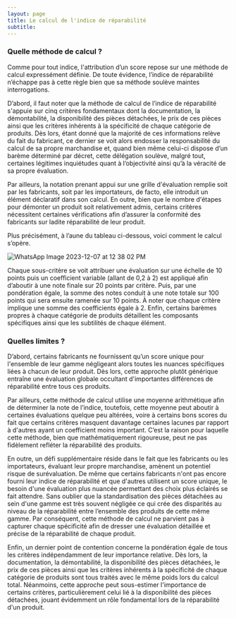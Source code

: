 ```yaml
---
layout: page
title: Le calcul de l'indice de réparabilité
subtitle: 
---
```

### Quelle méthode de calcul ?

Comme pour tout indice, l'attribution d’un score repose sur une méthode de calcul expressément définie. De toute évidence, l’indice de réparabilité n’échappe pas à cette règle bien que sa méthode soulève maintes interrogations.

D’abord, il faut noter que la méthode de calcul de l’indice de réparabilité s'appuie sur cinq critères fondamentaux dont la documentation, la démontabilité, la disponibilité des pièces détachées, le prix de ces pièces ainsi que les critères inhérents à la spécificité de chaque catégorie de produits. Dès lors, étant donné que la majorité de ces informations relève du fait du fabricant, ce dernier se voit alors endosser la responsabilité du calcul de sa propre marchandise et, quand bien même celui-ci dispose d’un barème déterminé par décret, cette délégation soulève, malgré tout, certaines légitimes inquiétudes quant à l’objectivité ainsi qu’à la véracité de sa propre évaluation.

Par ailleurs, la notation prenant appui sur une grille d'évaluation remplie soit par les fabricants, soit par les importateurs, de facto, elle introduit un élément déclaratif dans son calcul. En outre, bien que le nombre d'étapes pour démonter un produit soit relativement admis, certains critères nécessitent certaines vérifications afin d’assurer la conformité des fabricants sur ladite réparabilité de leur produit.

Plus précisément, à l’aune du tableau ci-dessous, voici comment le calcul s’opère.

![WhatsApp Image 2023-12-07 at 12 38 02 PM](https://github.com/Coralieroffe/indice.de.reparabilite.github.io/assets/152532141/6e954829-18e3-4bb5-95a3-b5d969fcc090)


Chaque sous-critère se voit attribuer une évaluation sur une échelle de 10 points puis un coefficient variable (allant de 0,2 à 2) est appliqué afin d’aboutir à une note finale sur 20 points par critère. Puis, par une pondération égale, la somme des notes conduit à une note totale sur 100 points qui sera ensuite ramenée sur 10 points. À noter que chaque critère implique une somme des coefficients égale à 2. Enfin, certains barèmes propres à chaque catégorie de produits détaillent les composants spécifiques ainsi que les subtilités de chaque élément.

### Quelles limites ?

D’abord, certains fabricants ne fournissent qu’un score unique pour l'ensemble de leur gamme négligeant alors toutes les nuances spécifiques liées à chacun de leur produit. Dès lors, cette approche plutôt générique entraîne une évaluation globale occultant d'importantes différences de réparabilité entre tous ces produits.

Par ailleurs, cette méthode de calcul utilise une moyenne arithmétique afin de déterminer la note de l’indice, toutefois, cette moyenne peut aboutir à certaines évaluations quelque peu altérées, voire à certains bons scores du fait que certains critères masquent davantage certaines lacunes par rapport à d'autres ayant un coefficient moins important. C’est la raison pour laquelle cette méthode, bien que mathématiquement rigoureuse, peut ne pas fidèlement refléter la réparabilité des produits.

En outre, un défi supplémentaire réside dans le fait que les fabricants ou les importateurs, évaluant leur propre marchandise, amènent un potentiel risque de surévaluation. De même que certains fabricants n'ont pas encore fourni leur indice de réparabilité et que d'autres utilisent un score unique, le besoin d'une évaluation plus nuancée permettant des choix plus éclairés se fait attendre. Sans oublier que la standardisation des pièces détachées au sein d'une gamme est très souvent négligée ce qui crée des disparités au niveau de la réparabilité entre l’ensemble des produits de cette même gamme. Par conséquent, cette méthode de calcul ne parvient pas à capturer chaque spécificité afin de dresser une évaluation détaillée et précise de la réparabilité de chaque produit.

Enfin, un dernier point de contention concerne la pondération égale de tous les critères indépendamment de leur importance relative. Dès lors, la documentation, la démontabilité, la disponibilité des pièces détachées, le prix de ces pièces ainsi que les critères inhérents à la spécificité de chaque catégorie de produits sont tous traités avec le même poids lors du calcul total. Néanmoins, cette approche peut sous-estimer l'importance de certains critères, particulièrement celui lié à la disponibilité des pièces détachées, jouant évidemment un rôle fondamental lors de la réparabilité d'un produit.

